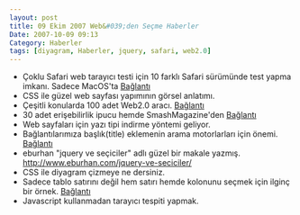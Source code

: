 ```yaml
---
layout: post
title: 09 Ekim 2007 Web&#039;den Seçme Haberler
Date: 2007-10-09 09:13
Category: Haberler
tags: [diyagram, Haberler, jquery, safari, web2.0]
---
```


-   Çoklu Safari web tarayıcı testi için 10 farklı Safari sürümünde test
    yapma imkanı. Sadece MacOS'ta [Bağlantı][]
-   CSS ile güzel web sayfası yapımının görsel anlatımı.
-   Çeşitli konularda 100 adet Web2.0 aracı. [Bağlantı][2]
-   30 adet erişebilirlik ipucu hemde SmashMagazine'den [Bağlantı][3]
-   Web sayfaları için yazı tipi indirme yöntemi geliyor.
-   Bağlantılarımıza başlık(title) eklemenin arama motorlarları için
    önemi. [Bağlantı][5]
-   eburhan "jquery ve seçiciler" adlı güzel bir makale yazmış.
    http://www.eburhan.com/jquery-ve-seciciler/
-   CSS ile diyagram çizmeye ne dersiniz.
-   Sadece tablo satırını değil hem satırı hemde kolonunu seçmek için
    ilginç bir örnek. [Bağlantı][8]
-   Javascript kullanmadan tarayıcı tespiti yapmak.


  [Bağlantı]: http://michelf.com/projects/multi-safari/ "Safari test"
  [2]: http://www.ajaxflakes.com/web-20/top-100-online-generators-web-20/
    "web2.0 araçları"
  [3]: http://www.smashingmagazine.com/2007/10/09/30-usability-issues-to-be-aware-of/
    "erişebilirlik"
  [5]: http://www.seomoz.org/ugc/link-tilte-attribute-and-its-seo-benefit
    "Bağlantı"
  [8]: http://cssglobe.com/lab/tablecloth/ "tablo seç"